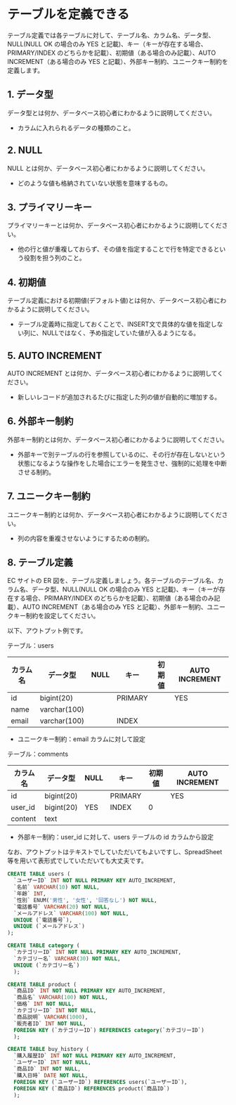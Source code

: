 # テーブルを定義できる

テーブル定義では各テーブルに対して、テーブル名、カラム名、データ型、NULL(NULL OK の場合のみ YES と記載)、キー（キーが存在する場合、PRIMARY/INDEX のどちらかを記載）、初期値（ある場合のみ記載）、AUTO INCREMENT（ある場合のみ YES と記載）、外部キー制約、ユニークキー制約を定義します。

## 1. データ型

データ型とは何か、データベース初心者にわかるように説明してください。

- カラムに入れられるデータの種類のこと。

## 2. NULL

NULL とは何か、データベース初心者にわかるように説明してください。

- どのような値も格納されていない状態を意味するもの。

## 3. プライマリーキー

プライマリーキーとは何か、データベース初心者にわかるように説明してください。

- 他の行と値が重複しておらず、その値を指定することで行を特定できるという役割を担う列のこと。

## 4. 初期値

テーブル定義における初期値(デフォルト値)とは何か、データベース初心者にわかるように説明してください。

- テーブル定義時に指定しておくことで、INSERT文で具体的な値を指定しない列に、NULLではなく、予め指定していた値が入るようになる。

## 5. AUTO INCREMENT

AUTO INCREMENT とは何か、データベース初心者にわかるように説明してください。

- 新しいレコードが追加されるたびに指定した列の値が自動的に増加する。

## 6. 外部キー制約

外部キー制約とは何か、データベース初心者にわかるように説明してください。

- 外部キーで別テーブルの行を参照しているのに、その行が存在しないという状態になるような操作をした場合にエラーを発生させ、強制的に処理を中断させる制約。

## 7. ユニークキー制約

ユニークキー制約とは何か、データベース初心者にわかるように説明してください。

- 列の内容を重複させないようにするための制約。

## 8. テーブル定義

EC サイトの ER 図を、テーブル定義しましょう。各テーブルのテーブル名、カラム名、データ型、NULL(NULL OK の場合のみ YES と記載)、キー（キーが存在する場合、PRIMARY/INDEX のどちらかを記載）、初期値（ある場合のみ記載）、AUTO INCREMENT（ある場合のみ YES と記載）、外部キー制約、ユニークキー制約を設定してください。

以下、アウトプット例です。

テーブル：users

|カラム名|データ型|NULL|キー|初期値|AUTO INCREMENT|
| ---- | ---- | ---- | ---- | ---- | ---- |
|id|bigint(20)||PRIMARY||YES|
|name|varchar(100)|||||
|email|varchar(100)||INDEX|||

- ユニークキー制約：email カラムに対して設定

テーブル：comments

|カラム名|データ型|NULL|キー|初期値|AUTO INCREMENT|
| ---- | ---- | ---- | ---- | ---- | ---- |
|id|bigint(20)||PRIMARY||YES|
|user_id|bigint(20)|YES|INDEX|0||
|content|text|||||

- 外部キー制約：user_id に対して、users テーブルの id カラムから設定

なお、アウトプットはテキストでしていただいてもよいですし、SpreadSheet 等を用いて表形式でしていただいても大丈夫です。

```sql
CREATE TABLE users (
  `ユーザーID` INT NOT NULL PRIMARY KEY AUTO_INCREMENT,
  `名前` VARCHAR(10) NOT NULL,
  `年齢` INT,
  `性別` ENUM('男性', '女性', '回答なし') NOT NULL,
  `電話番号` VARCHAR(20) NOT NULL,
  `メールアドレス` VARCHAR(100) NOT NULL,
  UNIQUE (`電話番号`),
  UNIQUE (`メールアドレス`)
);

CREATE TABLE category (
  `カテゴリーID` INT NOT NULL PRIMARY KEY AUTO_INCREMENT,
  `カテゴリー名` VARCHAR(30) NOT NULL,
  UNIQUE (`カテゴリー名`)
  );

CREATE TABLE product (
  `商品ID` INT NOT NULL PRIMARY KEY AUTO_INCREMENT,
  `商品名` VARCHAR(100) NOT NULL,
  `価格` INT NOT NULL,
  `カテゴリーID` INT NOT NULL,
  `商品説明` VARCHAR(1000),
  `販売者ID` INT NOT NULL,
  FOREIGN KEY (`カテゴリーID`) REFERENCES category(`カテゴリーID`)
  );

CREATE TABLE buy_history (
  `購入履歴ID` INT NOT NULL PRIMARY KEY AUTO_INCREMENT,
  `ユーザーID` INT NOT NULL,
  `商品ID` INT NOT NULL,
  `購入日時` DATE NOT NULL,
  FOREIGN KEY (`ユーザーID`) REFERENCES users(`ユーザーID`),
  FOREIGN KEY (`商品ID`) REFERENCES product(`商品ID`)
  );

```
